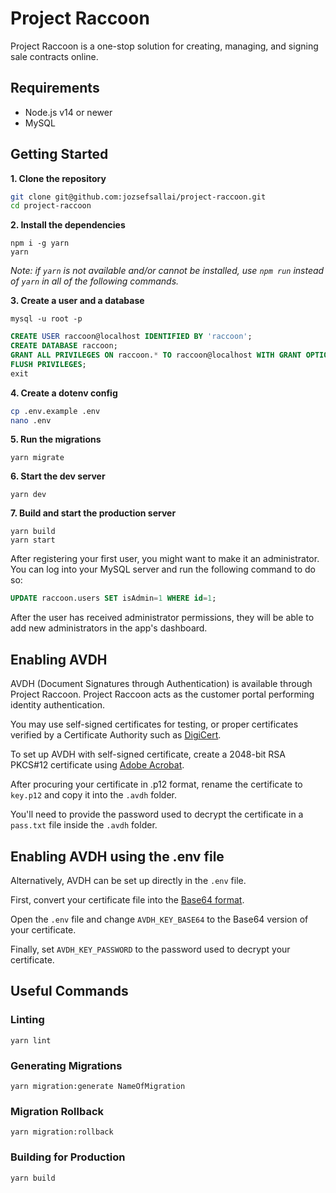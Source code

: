 # Project Raccoon

Project Raccoon is a one-stop solution for creating, managing, and signing sale
contracts online.

## Requirements

- Node.js v14 or newer
- MySQL

## Getting Started

**1. Clone the repository**

```sh
git clone git@github.com:jozsefsallai/project-raccoon.git
cd project-raccoon
```

**2. Install the dependencies**

```
npm i -g yarn
yarn
```

_Note: if `yarn` is not available and/or cannot be installed, use `npm run`
instead of `yarn` in all of the following commands._

**3. Create a user and a database**

```
mysql -u root -p
```

```sql
CREATE USER raccoon@localhost IDENTIFIED BY 'raccoon';
CREATE DATABASE raccoon;
GRANT ALL PRIVILEGES ON raccoon.* TO raccoon@localhost WITH GRANT OPTION;
FLUSH PRIVILEGES;
exit
```

**4. Create a dotenv config**

```sh
cp .env.example .env
nano .env
```

**5. Run the migrations**

```
yarn migrate
```

**6. Start the dev server**

```
yarn dev
```

**7. Build and start the production server**

```
yarn build
yarn start
```

After registering your first user, you might want to make it an administrator.
You can log into your MySQL server and run the following command to do so:

```sql
UPDATE raccoon.users SET isAdmin=1 WHERE id=1;
```

After the user has received administrator permissions, they will be able to add
new administrators in the app's dashboard.

## Enabling AVDH

AVDH (Document Signatures through Authentication) is available through Project Raccoon. Project Raccoon acts as the customer portal performing identity authentication.

You may use self-signed certificates for testing, or proper certificates verified by a Certificate Authority such as [DigiCert](https://www.digicert.com).

To set up AVDH with self-signed certificate, create a 2048-bit RSA PKCS#12 certificate using [Adobe Acrobat](https://www.adobepress.com/articles/article.asp?p=1708161&seqNum=4).

After procuring your certificate in .p12 format, rename the certificate to `key.p12` and copy it into the `.avdh` folder.

You'll need to provide the password used to decrypt the certificate in a `pass.txt` file inside the `.avdh` folder.

## Enabling AVDH using the .env file

Alternatively, AVDH can be set up directly in the `.env` file.

First, convert your certificate file into the [Base64 format](https://opinionatedgeek.com/Codecs/Base64Encoder).

Open the `.env` file and change `AVDH_KEY_BASE64` to the Base64 version of your certificate.

Finally, set `AVDH_KEY_PASSWORD` to the password used to decrypt your certificate.

## Useful Commands

### Linting

```
yarn lint
```

### Generating Migrations

```
yarn migration:generate NameOfMigration
```

### Migration Rollback

```
yarn migration:rollback
```

### Building for Production

```
yarn build
```
